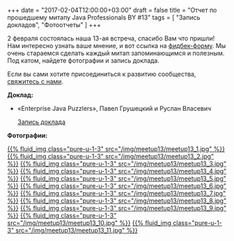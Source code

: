 +++
date = "2017-02-04T12:00:00+03:00"
draft = false
title = "Отчет по прошедшему митапу Java Professionals BY #13"
tags = [
    "Запись докладов",
    "Фотоотчеты"
]
+++

2 февраля состоялась наша 13-ая встреча, спасибо Вам что пришли! Нам интересно узнать ваше мнение, и вот ссылка на [фидбек-форму](http://bit.ly/resp_jprof_13). Мы очень стараемся сделать каждый митап запоминающимся и полезным.
Под катом, найдете фотографии и запись доклада.

<!--more-->

Если вы сами хотите присоединиться к развитию сообщества, [свяжитесь с нами](http://jprof.by/contact/).

**Доклад:**

 * «Enterprise Java Puzzlers», Павел Грушецкий и Руслан Власевич 

     [Запись доклада](https://www.youtube.com/watch?v=GFfhhVliJBM)

**Фотографии:**

[{{% fluid_img class="pure-u-1-3" src="/img/meetup13/meetup13_1.jpg" %}}](/img/meetup13/meetup13_1.jpg)
[{{% fluid_img class="pure-u-1-3" src="/img/meetup13/meetup13_2.jpg" %}}](/img/meetup13/meetup13_2.jpg)
[{{% fluid_img class="pure-u-1-3" src="/img/meetup13/meetup13_3.jpg" %}}](/img/meetup13/meetup13_3.jpg)
[{{% fluid_img class="pure-u-1-3" src="/img/meetup13/meetup13_4.jpg" %}}](/img/meetup13/meetup13_4.jpg)
[{{% fluid_img class="pure-u-1-3" src="/img/meetup13/meetup13_5.jpg" %}}](/img/meetup13/meetup13_5.jpg)
[{{% fluid_img class="pure-u-1-3" src="/img/meetup13/meetup13_6.jpg" %}}](/img/meetup13/meetup13_6.jpg)
[{{% fluid_img class="pure-u-1-3" src="/img/meetup13/meetup13_7.jpg" %}}](/img/meetup13/meetup13_7.jpg)
[{{% fluid_img class="pure-u-1-3" src="/img/meetup13/meetup13_8.jpg" %}}](/img/meetup13/meetup13_8.jpg)
[{{% fluid_img class="pure-u-1-3" src="/img/meetup13/meetup13_9.jpg" %}}](/img/meetup13/meetup13_9.jpg)
[{{% fluid_img class="pure-u-1-3" src="/img/meetup13/meetup13_10.jpg" %}}](/img/meetup13/meetup13_10.jpg)
[{{% fluid_img class="pure-u-1-3" src="/img/meetup13/meetup13_11.jpg" %}}](/img/meetup13/meetup13_11.jpg)
